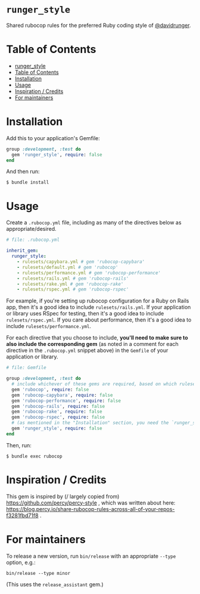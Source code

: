 # `runger_style`

Shared rubocop rules for the preferred Ruby coding style of [@davidrunger][1].

[1]: https://github.com/davidrunger/

# Table of Contents

<!--ts-->
   * [runger_style](#runger_style)
   * [Table of Contents](#table-of-contents)
   * [Installation](#installation)
   * [Usage](#usage)
   * [Inspiration / Credits](#inspiration--credits)
   * [For maintainers](#for-maintainers)

<!-- Added by: david, at: Tue Jan 26 02:54:38 PST 2021 -->

<!--te-->

# Installation

Add this to your application's Gemfile:

```rb
group :development, :test do
  gem 'runger_style', require: false
end
```

And then run:

```
$ bundle install
```

# Usage

Create a `.rubocop.yml` file, including as many of the directives below as appropriate/desired.

```yml
# file: .rubocop.yml

inherit_gem:
  runger_style:
    - rulesets/capybara.yml # gem 'rubocop-capybara'
    - rulesets/default.yml # gem 'rubocop'
    - rulesets/performance.yml # gem 'rubocop-performance'
    - rulesets/rails.yml # gem 'rubocop-rails'
    - rulesets/rake.yml # gem 'rubocop-rake'
    - rulesets/rspec.yml # gem 'rubocop-rspec'
```

For example, if you're setting up rubocop configuration for a Ruby on Rails app, then it's a good
idea to include `rulesets/rails.yml`. If your application or library uses RSpec for testing, then
it's a good idea to include `rulesets/rspec.yml`. If you care about performance, then it's a good
idea to include `rulesets/performance.yml`.

For each directive that you choose to include, **you'll need to make sure to also include the
corresponding gem** (as noted in a comment for each directive in the `.rubocop.yml` snippet above)
in the `Gemfile` of your application or library.

```rb
# file: Gemfile

group :development, :test do
  # include whichever of these gems are required, based on which ruleset(s) you use
  gem 'rubocop', require: false
  gem 'rubocop-capybara', require: false
  gem 'rubocop-performance', require: false
  gem 'rubocop-rails', require: false
  gem 'rubocop-rake', require: false
  gem 'rubocop-rspec', require: false
  # (as mentioned in the "Installation" section, you need the `runger_style` gem itself, too)
  gem 'runger_style', require: false
end
```

Then, run:

```
$ bundle exec rubocop
```

# Inspiration / Credits

This gem is inspired by (/ largely copied from) https://github.com/percy/percy-style , which was
written about here: https://blog.percy.io/share-rubocop-rules-across-all-of-your-repos-f3281fbd71f8
.

# For maintainers

To release a new version, run `bin/release` with an appropriate `--type` option, e.g.:

```
bin/release --type minor
```

(This uses the `release_assistant` gem.)
